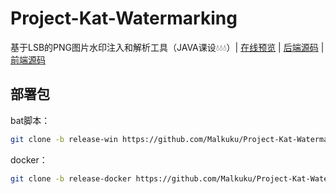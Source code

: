 # Project-Kat-Watermarking
基于LSB的PNG图片水印注入和解析工具（JAVA课设💧💧💧）| [在线预览](http://8.138.29.57) | [后端源码](https://github.com/Malkuku/Project-Kat-Watermarking/tree/release-1.0) | [前端源码](https://github.com/Malkuku/Project-Kat-Watermarking/tree/vue-release-1.0)

## 部署包
bat脚本：
```bash
git clone -b release-win https://github.com/Malkuku/Project-Kat-Watermarking.git
```
docker：
```bash
git clone -b release-docker https://github.com/Malkuku/Project-Kat-Watermarking.git
```
